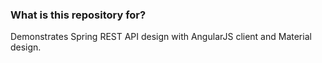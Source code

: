 ### What is this repository for? ###

Demonstrates Spring REST API design with AngularJS client and Material design.
